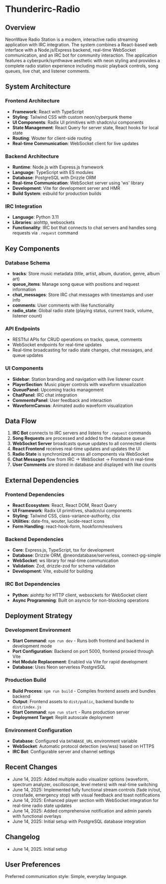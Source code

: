 # Thunderirc-Radio

## Overview

NeonWave Radio Station is a modern, interactive radio streaming application with IRC integration. The system combines a React-based web interface with a Node.js/Express backend, real-time WebSocket communication, and an IRC bot for community interaction. The application features a cyberpunk/synthwave aesthetic with neon styling and provides a complete radio station experience including music playback controls, song queues, live chat, and listener comments.

## System Architecture

### Frontend Architecture
- **Framework**: React with TypeScript
- **Styling**: Tailwind CSS with custom neon/cyberpunk theme
- **UI Components**: Radix UI primitives with shadcn/ui components
- **State Management**: React Query for server state, React hooks for local state
- **Routing**: Wouter for client-side routing
- **Real-time Communication**: WebSocket client for live updates

### Backend Architecture
- **Runtime**: Node.js with Express.js framework
- **Language**: TypeScript with ES modules
- **Database**: PostgreSQL with Drizzle ORM
- **Real-time Communication**: WebSocket server using 'ws' library
- **Development**: Vite for development server and HMR
- **Build System**: esbuild for production builds

### IRC Integration
- **Language**: Python 3.11
- **Libraries**: aiohttp, websockets
- **Functionality**: IRC bot that connects to chat servers and handles song requests via `.request` command

## Key Components

### Database Schema
- **tracks**: Store music metadata (title, artist, album, duration, genre, album art)
- **queue_items**: Manage song queue with positions and request information
- **chat_messages**: Store IRC chat messages with timestamps and user info
- **comments**: User comments with like functionality
- **radio_state**: Global radio state (playing status, current track, volume, listener count)

### API Endpoints
- RESTful APIs for CRUD operations on tracks, queue, comments
- WebSocket endpoints for real-time updates
- Real-time broadcasting for radio state changes, chat messages, and queue updates

### UI Components
- **Sidebar**: Station branding and navigation with live listener count
- **PlayerSection**: Music player controls with waveform visualization
- **QueuePanel**: Upcoming tracks management
- **ChatPanel**: IRC chat integration
- **CommentsPanel**: User feedback and interaction
- **WaveformCanvas**: Animated audio waveform visualization

## Data Flow

1. **IRC Bot** connects to IRC servers and listens for `.request` commands
2. **Song Requests** are processed and added to the database queue
3. **WebSocket Server** broadcasts queue updates to all connected clients
4. **React Frontend** receives real-time updates and updates the UI
5. **Radio State** is synchronized across all components via WebSocket
6. **Chat Messages** flow from IRC → WebSocket → Frontend in real-time
7. **User Comments** are stored in database and displayed with like counts

## External Dependencies

### Frontend Dependencies
- **React Ecosystem**: React, React DOM, React Query
- **UI Framework**: Radix UI primitives, shadcn/ui components
- **Styling**: Tailwind CSS, class-variance-authority, clsx
- **Utilities**: date-fns, wouter, lucide-react icons
- **Form Handling**: react-hook-form, hookform/resolvers

### Backend Dependencies
- **Core**: Express.js, TypeScript, tsx for development
- **Database**: Drizzle ORM, @neondatabase/serverless, connect-pg-simple
- **WebSocket**: ws library for real-time communication
- **Validation**: Zod, drizzle-zod for schema validation
- **Development**: Vite, esbuild for building

### IRC Bot Dependencies
- **Python**: aiohttp for HTTP client, websockets for WebSocket client
- **Async Programming**: Built on asyncio for non-blocking operations

## Deployment Strategy

### Development Environment
- **Start Command**: `npm run dev` - Runs both frontend and backend in development mode
- **Port Configuration**: Backend on port 5000, frontend proxied through Vite
- **Hot Module Replacement**: Enabled via Vite for rapid development
- **Database**: Uses Neon serverless PostgreSQL

### Production Build
- **Build Process**: `npm run build` - Compiles frontend assets and bundles backend
- **Output**: Frontend assets to `dist/public`, backend bundle to `dist/index.js`
- **Start Command**: `npm run start` - Runs production server
- **Deployment Target**: Replit autoscale deployment

### Environment Configuration
- **Database**: Configured via `DATABASE_URL` environment variable
- **WebSocket**: Automatic protocol detection (ws/wss) based on HTTPS
- **IRC Bot**: Configurable server and channel settings

## Recent Changes

- June 14, 2025: Added multiple audio visualizer options (waveform, spectrum analyzer, oscilloscope, level meters) with real-time switching
- June 14, 2025: Implemented fully functional stream controls (fade in/out, crossfade, emergency stop) with visual feedback and toast notifications
- June 14, 2025: Enhanced player section with WebSocket integration for real-time radio state updates
- June 14, 2025: Added comprehensive notification and admin panels with functional overlays
- June 14, 2025: Initial setup with PostgreSQL database integration

## Changelog

- June 14, 2025. Initial setup

## User Preferences

Preferred communication style: Simple, everyday language.
